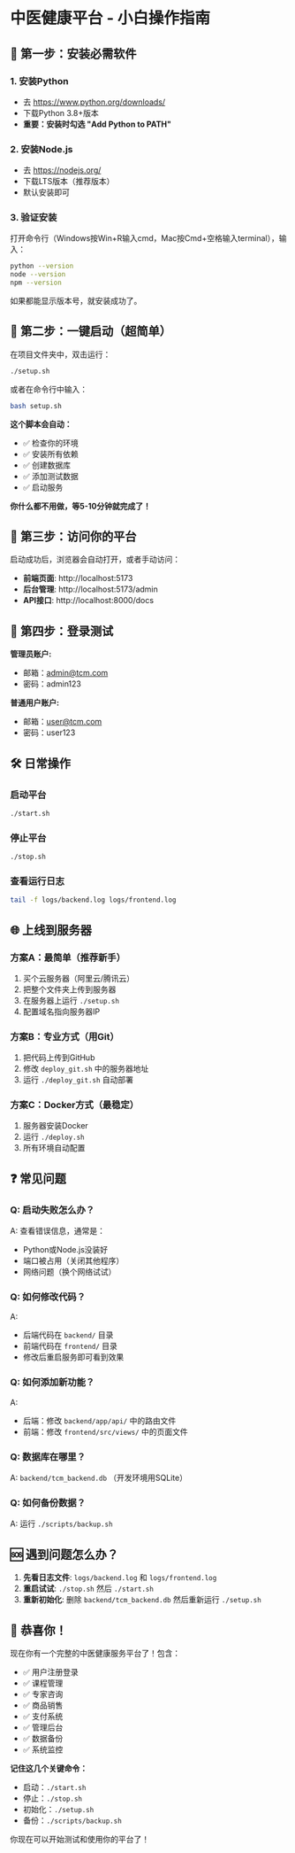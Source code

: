 # 中医健康平台 - 小白操作指南

## 🚀 第一步：安装必需软件

### 1. 安装Python
- 去 https://www.python.org/downloads/ 
- 下载Python 3.8+版本
- **重要：安装时勾选 "Add Python to PATH"**

### 2. 安装Node.js  
- 去 https://nodejs.org/
- 下载LTS版本（推荐版本）
- 默认安装即可

### 3. 验证安装
打开命令行（Windows按Win+R输入cmd，Mac按Cmd+空格输入terminal），输入：
```bash
python --version
node --version
npm --version
```
如果都能显示版本号，就安装成功了。

## 🎯 第二步：一键启动（超简单）

在项目文件夹中，双击运行：
```bash
./setup.sh
```

或者在命令行中输入：
```bash
bash setup.sh
```

**这个脚本会自动：**
- ✅ 检查你的环境
- ✅ 安装所有依赖
- ✅ 创建数据库
- ✅ 添加测试数据  
- ✅ 启动服务

**你什么都不用做，等5-10分钟就完成了！**

## 📱 第三步：访问你的平台

启动成功后，浏览器会自动打开，或者手动访问：
- **前端页面**: http://localhost:5173
- **后台管理**: http://localhost:5173/admin
- **API接口**: http://localhost:8000/docs

## 👤 第四步：登录测试

**管理员账户:**
- 邮箱：admin@tcm.com
- 密码：admin123

**普通用户账户:**
- 邮箱：user@tcm.com  
- 密码：user123

## 🛠️ 日常操作

### 启动平台
```bash
./start.sh
```

### 停止平台  
```bash
./stop.sh
```

### 查看运行日志
```bash
tail -f logs/backend.log logs/frontend.log
```

## 🌐 上线到服务器

### 方案A：最简单（推荐新手）
1. 买个云服务器（阿里云/腾讯云）
2. 把整个文件夹上传到服务器
3. 在服务器上运行 `./setup.sh`
4. 配置域名指向服务器IP

### 方案B：专业方式（用Git）
1. 把代码上传到GitHub
2. 修改 `deploy_git.sh` 中的服务器地址  
3. 运行 `./deploy_git.sh` 自动部署

### 方案C：Docker方式（最稳定）
1. 服务器安装Docker
2. 运行 `./deploy.sh`
3. 所有环境自动配置

## ❓ 常见问题

### Q: 启动失败怎么办？
A: 查看错误信息，通常是：
- Python或Node.js没装好
- 端口被占用（关闭其他程序）
- 网络问题（换个网络试试）

### Q: 如何修改代码？
A: 
- 后端代码在 `backend/` 目录
- 前端代码在 `frontend/` 目录
- 修改后重启服务即可看到效果

### Q: 如何添加新功能？
A: 
- 后端：修改 `backend/app/api/` 中的路由文件
- 前端：修改 `frontend/src/views/` 中的页面文件

### Q: 数据库在哪里？
A: `backend/tcm_backend.db` （开发环境用SQLite）

### Q: 如何备份数据？
A: 运行 `./scripts/backup.sh`

## 🆘 遇到问题怎么办？

1. **先看日志文件**: `logs/backend.log` 和 `logs/frontend.log`
2. **重启试试**: `./stop.sh` 然后 `./start.sh`
3. **重新初始化**: 删除 `backend/tcm_backend.db` 然后重新运行 `./setup.sh`

## 🎉 恭喜你！

现在你有一个完整的中医健康服务平台了！包含：
- ✅ 用户注册登录
- ✅ 课程管理  
- ✅ 专家咨询
- ✅ 商品销售
- ✅ 支付系统
- ✅ 管理后台
- ✅ 数据备份
- ✅ 系统监控

**记住这几个关键命令：**
- 启动：`./start.sh`
- 停止：`./stop.sh`
- 初始化：`./setup.sh`
- 备份：`./scripts/backup.sh`

你现在可以开始测试和使用你的平台了！